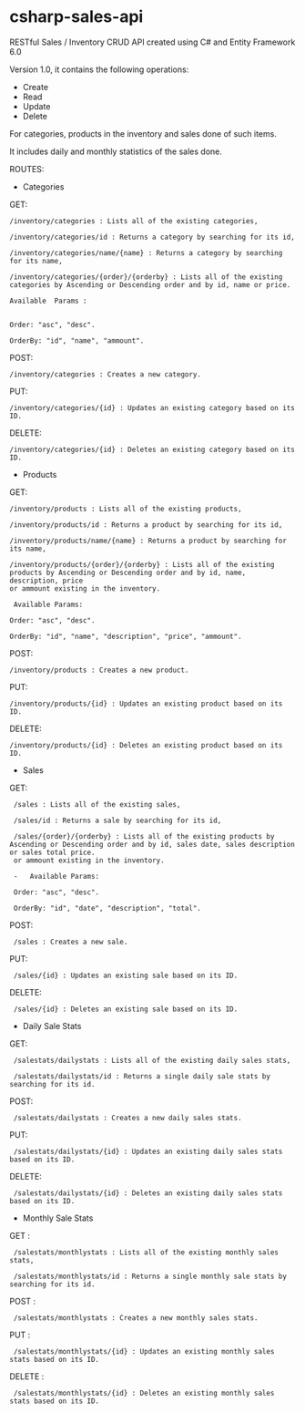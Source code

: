 # csharp-sales-api

RESTful Sales / Inventory CRUD API created using C# and Entity Framework 6.0

Version 1.0, it contains the following operations:

-   Create
-   Read
-   Update 
-   Delete

For categories, products in the inventory and sales done of such items.

It includes daily and monthly statistics of the sales done.

ROUTES:

-   Categories

   GET:	
	
	/inventory/categories : Lists all of the existing categories,
	
	/inventory/categories/id : Returns a category by searching for its id,
	
	/inventory/categories/name/{name} : Returns a category by searching for its name,
	
	/inventory/categories/{order}/{orderby} : Lists all of the existing categories by Ascending or Descending order and by id, name or price.
	
	Available  Params :
 
	
	Order: "asc", "desc".
	
	OrderBy: "id", "name", "ammount".
	
   POST:	
	
	/inventory/categories : Creates a new category.
	
   PUT:
	
	/inventory/categories/{id} : Updates an existing category based on its ID.
	
   DELETE:
	
	/inventory/categories/{id} : Deletes an existing category based on its ID.

-   Products

   GET:	
	
	/inventory/products : Lists all of the existing products,
	
	/inventory/products/id : Returns a product by searching for its id,
	
	/inventory/products/name/{name} : Returns a product by searching for its name,
	
	/inventory/products/{order}/{orderby} : Lists all of the existing products by Ascending or Descending order and by id, name, description, price 
	or ammount existing in the inventory.
	
	 Available Params:
	
	Order: "asc", "desc".
	
	OrderBy: "id", "name", "description", "price", "ammount".
	
   POST:	
	
	/inventory/products : Creates a new product.
	
   PUT:
	
	/inventory/products/{id} : Updates an existing product based on its ID.
	
   DELETE:
	
	/inventory/products/{id} : Deletes an existing product based on its ID.

-   Sales

   GET:	
	
	 /sales : Lists all of the existing sales,
	
	 /sales/id : Returns a sale by searching for its id,
	
	 /sales/{order}/{orderby} : Lists all of the existing products by Ascending or Descending order and by id, sales date, sales description or sales total price.
	 or ammount existing in the inventory.
	
	 -   Available Params:
	
	 Order: "asc", "desc".
	
	 OrderBy: "id", "date", "description", "total".
	
	
   POST:	
	
	 /sales : Creates a new sale.
	
   PUT:
	
	 /sales/{id} : Updates an existing sale based on its ID.
	
   DELETE:
	
	 /sales/{id} : Deletes an existing sale based on its ID.


-   Daily Sale Stats

   GET:	
	
	
	 /salestats/dailystats : Lists all of the existing daily sales stats,
	
	 /salestats/dailystats/id : Returns a single daily sale stats by searching for its id.
	
   POST:	
	
	 /salestats/dailystats : Creates a new daily sales stats.
	
   PUT:
	
	 /salestats/dailystats/{id} : Updates an existing daily sales stats based on its ID.
	
   DELETE:
	
	 /salestats/dailystats/{id} : Deletes an existing daily sales stats based on its ID.

-   Monthly Sale Stats

   GET   :		
	
	 /salestats/monthlystats : Lists all of the existing monthly sales stats,
	
	 /salestats/monthlystats/id : Returns a single monthly sale stats by searching for its id.
	
   POST   :	
	
	 /salestats/monthlystats : Creates a new monthly sales stats.
	
   PUT   :
	
	 /salestats/monthlystats/{id} : Updates an existing monthly sales stats based on its ID.
	
   DELETE   :
	
	 /salestats/monthlystats/{id} : Deletes an existing monthly sales stats based on its ID.
